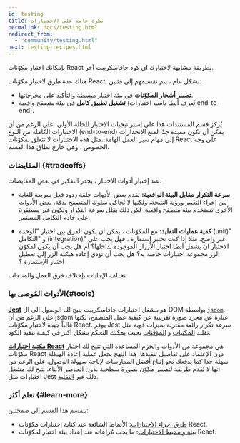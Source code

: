 ```yaml
---
id: testing
title: نظرة عامة على الاختبارات
permalink: docs/testing.html
redirect_from:
  - "community/testing.html"
next: testing-recipes.html
---
```


بإمكانك اختبار مكوّنات React بطريقة مشابهة لاختبارك اي كود جافاسكريبت آخر.

هناك عدة طرق لاختبار مكوّنات React. بشكل عام ، يتم تقسيمهم إلى فئتين:

* **تصيير أشجار المكوّنات** في بيئة اختبار مبسطة والتأكيد على مخرجاتها.
* **تشغيل تطبيق كامل** في بيئة متصفح واقعية (تُعرف أيضًا باسم اختبارات  end-to-end).

يُركز قسم المستندات هذا على إستراتيجيات الاختبار للحالة الأولى. على الرغم من أن الاختبارات الكاملة من النوع (end-to-end) يمكن أن تكون مفيدة جدًا لمنع الإنحدارات إلى مهام سير العمل الهامة ،مثل هذه الاختبارات لا تتعلق بمكوّنات React على وجه الخصوص ، وهي خارج نطاق هذا القسم.

### المقايضات {#tradeoffs}

عند إختيار أدوات الاختبار ، يجدر التفكير في بعض المقايضات:
* **سرعة التكرار مقابل البيئة الواقعية:** تقدم بعض الأدوات حلقة ردود فعل سريعة للغاية بين إجراء التغيير ورؤية النتيجة، ولكنها لا تُحاكي سلوك المتصفح بدقة. بعض الأدوات الأخرى تستخدم بيئة متصفح واقعية، لكن ذلك يقلل سرعة التكرار وتكون غير مستقرة على خادم التكامل المستمر.

* **كمية عمليات التقليد:** مع المكوّنات ، يمكن أن يكون الفرق بين اختبار "الوحدة (unit)" و "التكامل (integration)" غير واضح. مثلا إذا كنت تختبر إستمارة ، فهل يجب على الاختبار ان يشمل أيضًا اختبار الأزرار الموجودة بداخلها؟ أم هل يجب أن يكون لمكوّن الزر مجموعة اختبارات خاصة به؟ هل يجب أن تؤدي إعادة هيكلة الزر إلى تعطيل اختبار الإستمارة ؟

تختلف الإجابات بإختلاف فرق العمل والمنتجات.

### الأدوات المُوصى بها{#tools}

**[Jest](https://facebook.github.io/jest/)** هو مشغل اختبارات جافاسكريبت يتيح لك الوصول الى ال DOM بواسطة [`jsdom`](/docs/testing-environments.html#mocking-a-rendering-surface). على الرغم من أن jsdom عبارة عن مجرد صورة تقريبية عن كيفية عمل المتصفح، لكنها غالباً جيدة لاختبار مكوّنات React. يوفر Jest سرعة تكرار رائعة مقترنة بميزات قوية مثل تقليد  [المكتبات](/docs/testing-environments.html#mocking-modules) و [المؤقتات](/docs/testing-environments.html#mocking-timers) بحيث يمكنك التحكم بشكل أكبر في كيفية تنفيذ الكود.

**[مكتبة اختبارات React](https://testing-library.com/react)** هي مجموعة من الأدوات والحزم المساعدة التي تتيح لك  اختبار مكوّنات React دون الإعتماد على تفاصيل تنفيذها. هذا  النهج يجعل عملية إعادة الهيكلة سهلة جدا كما يدفعك نحو إتباع أفضل الممارسات لإتاحة سهولة الوصول. على الرغم من انها لا تُقدم طريقة لتصيير مكوّن بصورة سطحية بدون العناصر الأبناء، يتيح لك مشغل اختبارات مثل Jest ذلك عبر [التقليد](/docs/testing-recipes.html#mocking-modules).

### تعلم أكثر {#learn-more}

ينقسم هذا القسم إلى صفحتين:

- [طرق إجراء الاختبارات](/docs/testing-recipes.html): الأنماط الشائعة عند كتابة اختبارات مكوّنات React.  
- [بيئة و محيط الاختبارات](/docs/testing-environments.html): ما يجب مُراعاته عند إعداد بيئة اختبار لمكوّنات React.
